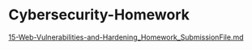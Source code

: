# Cybersecurity-Homework

[15-Web-Vulnerabilities-and-Hardening_Homework_SubmissionFile.md](https://github.com/bwilliams4428/Cybersecurity-Homework/blob/main/15-Web-Vulnerabilities-and-Hardening%20Homework/15-Web-Vulnerabilities-and-Hardening_Homework_SubmissionFile.md)

